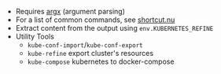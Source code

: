 - Requires [argx](https://github.com/fj0r/argx.nu) (argument parsing)
- For a list of common commands, see [shortcut.nu](shortcut.nu)
- Extract content from the output using `env.KUBERNETES_REFINE`
- Utility Tools
    - `kube-conf-import`/`kube-conf-export`
    - `kube-refine` export cluster's resources
    - `kube-compose` kubernetes to docker-compose
